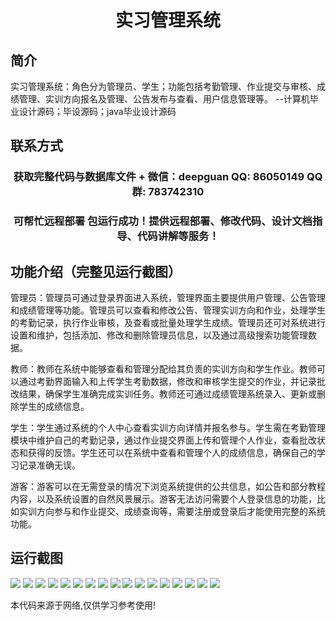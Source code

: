 <p><h1 align="center">实习管理系统</h1></p>

## 简介
实习管理系统：角色分为管理员、学生；功能包括考勤管理、作业提交与审核、成绩管理、实训方向报名及管理、公告发布与查看、用户信息管理等。    --计算机毕业设计源码；毕设源码；java毕业设计源码


## 联系方式
<p><h3 align="center">获取完整代码与数据库文件 + 微信：deepguan QQ: 86050149 QQ群: 783742310</h3></p>
<p><h3 align="center">可帮忙远程部署 包运行成功！提供远程部署、修改代码、设计文档指导、代码讲解等服务！</h3></p>

## 功能介绍（完整见运行截图）
管理员：管理员可通过登录界面进入系统，管理界面主要提供用户管理、公告管理和成绩管理等功能。管理员可以查看和修改公告、管理实训方向和作业，处理学生的考勤记录，执行作业审核，及查看或批量处理学生成绩。管理员还可对系统进行设置和维护，包括添加、修改和删除管理员信息，以及通过高级搜索功能管理数据。

教师：教师在系统中能够查看和管理分配给其负责的实训方向和学生作业。教师可以通过考勤界面输入和上传学生考勤数据，修改和审核学生提交的作业，并记录批改结果，确保学生准确完成实训任务。教师还可通过成绩管理系统录入、更新或删除学生的成绩信息。

学生：学生通过系统的个人中心查看实训方向详情并报名参与。学生需在考勤管理模块中维护自己的考勤记录，通过作业提交界面上传和管理个人作业，查看批改状态和获得的反馈。学生还可以在系统中查看和管理个人的成绩信息，确保自己的学习记录准确无误。

游客：游客可以在无需登录的情况下浏览系统提供的公共信息，如公告和部分教程内容，以及系统设置的自然风景展示。游客无法访问需要个人登录信息的功能，比如实训方向参与和作业提交、成绩查询等，需要注册或登录后才能使用完整的系统功能。


## 运行截图
![](img/001.jpg)
![](img/002.jpg)
![](img/003.jpg)
![](img/004.jpg)
![](img/005.jpg)
![](img/006.jpg)
![](img/007.jpg)
![](img/008.jpg)
![](img/009.jpg)
![](img/010.jpg)
![](img/011.jpg)
![](img/012.jpg)
![](img/013.jpg)
![](img/014.jpg)
![](img/015.jpg)
![](img/016.jpg)
![](img/017.jpg)

<p>本代码来源于网络,仅供学习参考使用!</p>
